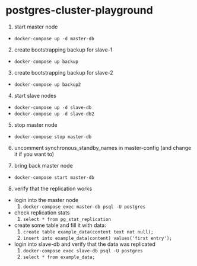 # postgres-cluster-playground


1. start master node
  - `docker-compose up -d master-db`

2. create bootstrapping backup for slave-1
- `docker-compose up backup`

3. create bootstrapping backup for slave-2
- `docker-compose up backup2`

4. start slave nodes
- `docker-compose up -d slave-db`
- `docker-compose up -d slave-db2`

5. stop master node
- `docker-compose stop master-db`

6. uncomment synchronous_standby_names in master-config (and change it if you want to)

7. bring back master node
- `docker-compose start master-db`

8. verify that the replication works
- login into the master node
  1. `docker-compose exec master-db psql -U postgres`
- check replication stats
  1. `select * from pg_stat_replication`
- create some table and fill it with data:
  1. `create table example_data(content text not null);`
  2. `insert into example_data(content) values('first entry');`
- login into slave-db and verify that the data was replicated
  1. `docker-compose exec slave-db psql -U postgres`
  2. `select * from example_data;`
